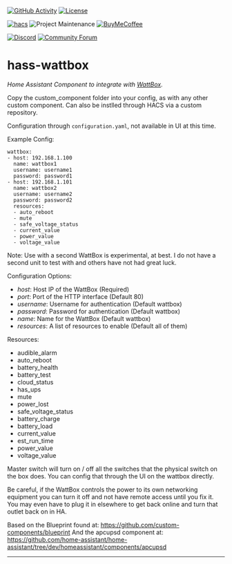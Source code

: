 [![GitHub Activity][commits-shield]][commits]
[![License][license-shield]](LICENSE)

[![hacs][hacsbadge]][hacs]
![Project Maintenance][maintenance-shield]
[![BuyMeCoffee][buymecoffeebadge]][buymecoffee]

[![Discord][discord-shield]][discord]
[![Community Forum][forum-shield]][forum]

# hass-wattbox

_Home Assistant Component to integrate with [WattBox][wattbox]._

Copy the custom_component folder into your config, as with any other custom component. Can also be instlled through HACS via a custom repository.

Configuration through `configuration.yaml`, not available in UI at this time.

Example Config:
```
wattbox:
- host: 192.168.1.100
  name: wattbox1
  username: username1
  password: password1
- host: 192.168.1.101
  name: wattbox2
  username: username2
  password: password2
  resources:
  - auto_reboot
  - mute
  - safe_voltage_status
  - current_value
  - power_value
  - voltage_value
```

Note: Use with a second WattBox is experimental, at best. I do not have a second unit to test with and others have not had great luck.

Configuration Options:

* *host*: Host IP of the WattBox (Required)
* *port*: Port of the HTTP interface (Default 80)
* *username*: Username for authentication (Default wattbox)
* *password*: Password for authentication (Default wattbox)
* *name*: Name for the WattBox (Default wattbox)
* *resources*: A list of resources to enable (Default all of them)

Resources:
* audible_alarm
* auto_reboot
* battery_health
* battery_test
* cloud_status
* has_ups
* mute
* power_lost
* safe_voltage_status
* battery_charge
* battery_load
* current_value
* est_run_time
* power_value
* voltage_value

Master switch will turn on / off all the switches that the physical switch on the box does. You can config that through the UI on the wattbox directly.

Be careful, if the WattBox controls the power to its own networking equipment you can turn it off and not have remote access until you fix it. You may even have to plug it in elsewhere to get back online and turn that outlet back on in HA.

Based on the Blueprint found at: https://github.com/custom-components/blueprint
And the apcupsd component at: https://github.com/home-assistant/home-assistant/tree/dev/homeassistant/components/apcupsd

<!---->

***

[wattbox]: https://www.snapav.com/shop/en/snapav/wattbox
[buymecoffee]: https://www.buymeacoffee.com/eseglem
[buymecoffeebadge]: https://img.shields.io/badge/buy%20me%20a%20coffee-donate-yellow
[commits-shield]: https://img.shields.io/github/last-commit/eseglem/hass-wattbox
[commits]: https://github.com/eseglem/hass-wattbox/commits/master
[discord]: https://discord.gg/Qa5fW2R
[discord-shield]: https://img.shields.io/discord/330944238910963714
[forum-shield]: https://img.shields.io/badge/community-forum-brightgreen
[forum]: https://community.home-assistant.io/
[license-shield]: https://img.shields.io/github/license/eseglem/hass-wattbox
[maintenance-shield]: https://img.shields.io/badge/maintainer-Erik%20Seglem%20%40Bedon292-blue
[hacs]: https://github.com/custom-components/hacs
[hacsbadge]: https://img.shields.io/badge/HACS-Custom-orange
